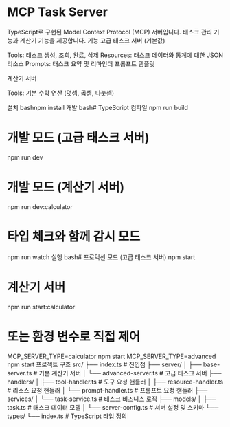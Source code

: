 # MCP Task Server
TypeScript로 구현된 Model Context Protocol (MCP) 서버입니다. 태스크 관리 기능과 계산기 기능을 제공합니다.
기능
고급 태스크 서버 (기본값)

Tools: 태스크 생성, 조회, 완료, 삭제
Resources: 태스크 데이터와 통계에 대한 JSON 리소스
Prompts: 태스크 요약 및 리마인더 프롬프트 템플릿

계산기 서버

Tools: 기본 수학 연산 (덧셈, 곱셈, 나눗셈)

설치
bashnpm install
개발
bash# TypeScript 컴파일
npm run build

# 개발 모드 (고급 태스크 서버)
npm run dev

# 개발 모드 (계산기 서버)
npm run dev:calculator

# 타입 체크와 함께 감시 모드
npm run watch
실행
bash# 프로덕션 모드 (고급 태스크 서버)
npm start

# 계산기 서버
npm run start:calculator

# 또는 환경 변수로 직접 제어
MCP_SERVER_TYPE=calculator npm start
MCP_SERVER_TYPE=advanced npm start
프로젝트 구조
src/
├── index.ts                 # 진입점
├── server/
│   ├── base-server.ts      # 기본 계산기 서버
│   └── advanced-server.ts  # 고급 태스크 서버
├── handlers/
│   ├── tool-handler.ts     # 도구 요청 핸들러
│   ├── resource-handler.ts # 리소스 요청 핸들러
│   └── prompt-handler.ts   # 프롬프트 요청 핸들러
├── services/
│   └── task-service.ts     # 태스크 비즈니스 로직
├── models/
│   ├── task.ts            # 태스크 데이터 모델
│   └── server-config.ts   # 서버 설정 및 스키마
└── types/
    └── index.ts           # TypeScript 타입 정의